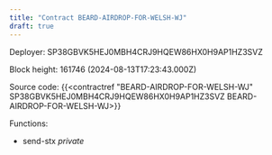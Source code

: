 ```yaml
---
title: "Contract BEARD-AIRDROP-FOR-WELSH-WJ"
draft: true
---
```

Deployer: SP38GBVK5HEJ0MBH4CRJ9HQEW86HX0H9AP1HZ3SVZ


 



Block height: 161746 (2024-08-13T17:23:43.000Z)

Source code: {{<contractref "BEARD-AIRDROP-FOR-WELSH-WJ" SP38GBVK5HEJ0MBH4CRJ9HQEW86HX0H9AP1HZ3SVZ BEARD-AIRDROP-FOR-WELSH-WJ>}}

Functions:

* send-stx _private_
